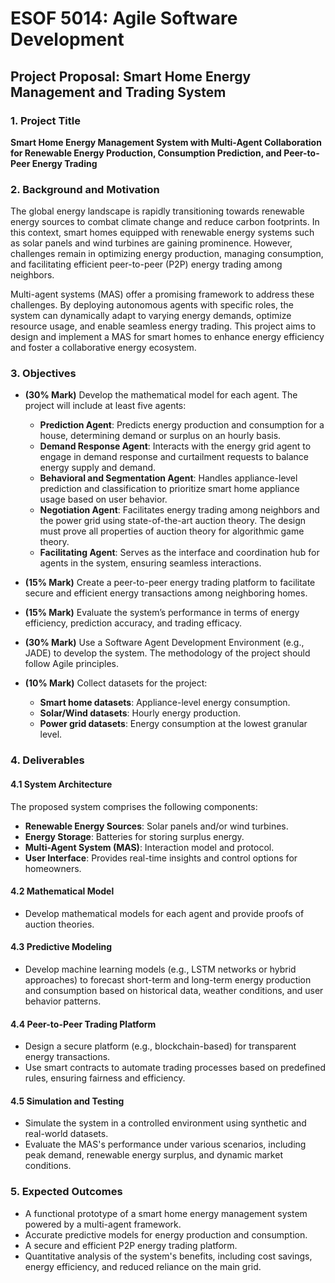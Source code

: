 # ESOF 5014: Agile Software Development  
## Project Proposal: Smart Home Energy Management and Trading System  

### 1. Project Title  
**Smart Home Energy Management System with Multi-Agent Collaboration for Renewable Energy Production, Consumption Prediction, and Peer-to-Peer Energy Trading**

### 2. Background and Motivation  
The global energy landscape is rapidly transitioning towards renewable energy sources to combat climate change and reduce carbon footprints. In this context, smart homes equipped with renewable energy systems such as solar panels and wind turbines are gaining prominence. However, challenges remain in optimizing energy production, managing consumption, and facilitating efficient peer-to-peer (P2P) energy trading among neighbors.  

Multi-agent systems (MAS) offer a promising framework to address these challenges. By deploying autonomous agents with specific roles, the system can dynamically adapt to varying energy demands, optimize resource usage, and enable seamless energy trading. This project aims to design and implement a MAS for smart homes to enhance energy efficiency and foster a collaborative energy ecosystem.  

### 3. Objectives  
- **(30% Mark)** Develop the mathematical model for each agent. The project will include at least five agents:  
  - **Prediction Agent**: Predicts energy production and consumption for a house, determining demand or surplus on an hourly basis.  
  - **Demand Response Agent**: Interacts with the energy grid agent to engage in demand response and curtailment requests to balance energy supply and demand.  
  - **Behavioral and Segmentation Agent**: Handles appliance-level prediction and classification to prioritize smart home appliance usage based on user behavior.  
  - **Negotiation Agent**: Facilitates energy trading among neighbors and the power grid using state-of-the-art auction theory. The design must prove all properties of auction theory for algorithmic game theory.  
  - **Facilitating Agent**: Serves as the interface and coordination hub for agents in the system, ensuring seamless interactions.  

- **(15% Mark)** Create a peer-to-peer energy trading platform to facilitate secure and efficient energy transactions among neighboring homes.  
- **(15% Mark)** Evaluate the system’s performance in terms of energy efficiency, prediction accuracy, and trading efficacy.  
- **(30% Mark)** Use a Software Agent Development Environment (e.g., JADE) to develop the system. The methodology of the project should follow Agile principles.  
- **(10% Mark)** Collect datasets for the project:  
  - **Smart home datasets**: Appliance-level energy consumption.  
  - **Solar/Wind datasets**: Hourly energy production.  
  - **Power grid datasets**: Energy consumption at the lowest granular level.  

### 4. Deliverables  
#### 4.1 System Architecture  
The proposed system comprises the following components:  
- **Renewable Energy Sources**: Solar panels and/or wind turbines.  
- **Energy Storage**: Batteries for storing surplus energy.  
- **Multi-Agent System (MAS)**: Interaction model and protocol.  
- **User Interface**: Provides real-time insights and control options for homeowners.  

#### 4.2 Mathematical Model  
- Develop mathematical models for each agent and provide proofs of auction theories.  

#### 4.3 Predictive Modeling  
- Develop machine learning models (e.g., LSTM networks or hybrid approaches) to forecast short-term and long-term energy production and consumption based on historical data, weather conditions, and user behavior patterns.  

#### 4.4 Peer-to-Peer Trading Platform  
- Design a secure platform (e.g., blockchain-based) for transparent energy transactions.  
- Use smart contracts to automate trading processes based on predefined rules, ensuring fairness and efficiency.  

#### 4.5 Simulation and Testing  
- Simulate the system in a controlled environment using synthetic and real-world datasets.  
- Evaluate the MAS's performance under various scenarios, including peak demand, renewable energy surplus, and dynamic market conditions.  

### 5. Expected Outcomes  
- A functional prototype of a smart home energy management system powered by a multi-agent framework.  
- Accurate predictive models for energy production and consumption.  
- A secure and efficient P2P energy trading platform.  
- Quantitative analysis of the system's benefits, including cost savings, energy efficiency, and reduced reliance on the main grid.  
